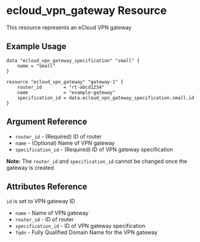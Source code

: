 # ecloud_vpn_gateway Resource

This resource represents an eCloud VPN gateway

## Example Usage

```hcl
data "ecloud_vpn_gateway_specification" "small" {
    name = "Small"
}

resource "ecloud_vpn_gateway" "gateway-1" {
    router_id        = "rt-abcd1234"
    name             = "example-gateway"
    specification_id = data.ecloud_vpn_gateway_specification.small.id
}
```

## Argument Reference

* `router_id` - (Required) ID of router
* `name` - (Optional) Name of VPN gateway
* `specification_id` - (Required) ID of VPN gateway specification

**Note:** The `router_id` and `specification_id` cannot be changed once the gateway is created

## Attributes Reference

`id` is set to VPN gateway ID

* `name` - Name of VPN gateway
* `router_id` - ID of router
* `specification_id` - ID of VPN gateway specification
* `fqdn` - Fully Qualified Domain Name for the VPN gateway
